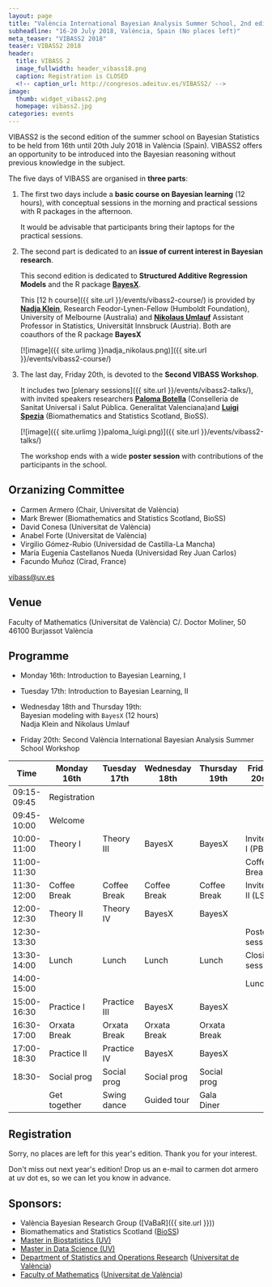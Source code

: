 ```yaml
---
layout: page
title: "València International Bayesian Analysis Summer School, 2nd edition"
subheadline: "16-20 July 2018, València, Spain (No places left)"
meta_teaser: "VIBASS2 2018"
teaser: VIBASS2 2018
header:
  title: VIBASS 2
  image_fullwidth: header_vibass18.png
  caption: Registration is CLOSED
  <!-- caption_url: http://congresos.adeituv.es/VIBASS2/ -->
image:
  thumb: widget_vibass2.png
  homepage: vibass2.jpg
categories: events
---
```


VIBASS2 is the second edition of the summer school on Bayesian
Statistics to be held from 16th until 20th July 2018 in València
(Spain). 
VIBASS2 offers an opportunity to be introduced into the
Bayesian reasoning without previous knowledge in the subject.

The five days of VIBASS are organised in __three parts__:

1. The first two days include a __basic course on Bayesian learning__ (12 hours), with conceptual sessions in the morning and practical sessions with R packages in the afternoon.

	It would be advisable that participants bring their laptops for the practical sessions.

2. The second part is dedicated to an __issue of current interest in Bayesian research__. 

	This second edition is dedicated to __Structured Additive Regression Models__ and the R package [__BayesX__](http://www.uni-goettingen.de/de/bayesx/550513.html).

	This [12 h course]({{ site.url }}/events/vibass2-course/) is provided by [__Nadja Klein__](https://mbs.edu/faculty/nadja-klein), Research Feodor-Lynen-Fellow (Humboldt Foundation), University of Melbourne (Australia) and [__Nikolaus Umlauf__](https://eeecon.uibk.ac.at/~umlauf/) Assistant Professor in Statistics, Universität Innsbruck (Austria). Both are coauthors of the R package __BayesX__

    [![image]({{ site.urlimg }}nadja_nikolaus.png)]({{ site.url }}/events/vibass2-course/)



3. The last day, Friday 20th, is devoted to the __Second VIBASS Workshop__.

	It includes two [plenary sessions]({{ site.url }}/events/vibass2-talks/), with invited speakers researchers [__Paloma Botella__]() (Conselleria de Sanitat Universal i Salut Pública. Generalitat Valenciana)and [__Luigi Spezia__]() (Biomathematics and Statistics Scotland, BioSS).
	    
	[![image]({{ site.urlimg }}paloma_luigi.png)]({{ site.url }}/events/vibass2-talks/)

	The workshop ends with a wide __poster session__ with contributions of the participants in the school.


## Orzanizing Committee

- Carmen Armero (Chair, Universitat de València)
- Mark Brewer (Biomathematics and Statistics Scotland, BioSS)
- David Conesa (Universitat de València)
- Anabel Forte (Universitat de València)
- Virgilio Gómez-Rubio (Universidad de Castilla-La Mancha)
- María Eugenia Castellanos Nueda (Universidad Rey Juan Carlos)
- Facundo Muñoz (Cirad, France)

[vibass@uv.es](mailto:vibass@uv.es)

## Venue

Faculty of Mathematics (Universitat de València)
C/. Doctor Moliner, 50
46100 Burjassot
València


## Programme

-   Monday 16th: Introduction to Bayesian Learning, I

-   Tuesday 17th: Introduction to Bayesian Learning, II

-   Wednesday 18th and Thursday 19th:\
    Bayesian modeling with `BayesX` (12 hours)\
    Nadja Klein and Nikolaus Umlauf

-   Friday 20th: Second València International Bayesian Analysis
    Summer School Workshop


  Time         | Monday 16th   | Tuesday 17th  | Wednesday 18th  | Thursday 19th  | Friday 20st
-------------  | --------------| --------------| ----------------| ---------------| ---------------------
  09:15-09:45  | Registration  |               |                 |                | 
  09:45-10:00  | Welcome       |               |                 |                | 
  10:00-11:00  | Theory I      | Theory III    | BayesX          | BayesX         | Invited I (PB)
  11:00-11:30  |               |               |                 |                | Coffee Break
  11:30-12:00  | Coffee Break  | Coffee Break  | Coffee Break    | Coffee Break   | Invited II (LS)
  12:00-12:30  | Theory II     | Theory IV     | BayesX          | BayesX         | 
  12:30-13:30  |               |               |                 |                | Poster session
  13:30-14:00  | Lunch         | Lunch         | Lunch           | Lunch          | Closing session
  14:00-15:00  |               |               |                 |                | Lunch
  15:00-16:30  | Practice I    | Practice III  | BayesX          | BayesX         | 
  16:30-17:00  | Orxata Break  | Orxata Break  | Orxata Break    | Orxata Break   | 
  17:00-18:30  | Practice II   | Practice IV   | BayesX          | BayesX         | 
  18:30-       | Social prog   | Social prog   | Social prog     | Social prog    | 
               | Get together  | Swing dance   | Guided tour     | Gala Diner     | 


## Registration

Sorry, no places are left for this year's edition.
Thank you for your interest.

Don't miss out next year's edition! Drop us an e-mail to carmen dot armero at uv dot es, so we can let you know in advance.


<!--
- Full participation: basic course, `BayesX` course and Workshop

| | before May 15th | After May 15th |
---------|-----------------------:|--------------:
 Student | 260 | 320
 Academia | 375 | 475
 Industry | 500 | 650

- Partial participation: `BayesX` course and Workshop

| | before May 15th | After May 15th |
---------|-----------------------:|--------------:
 Student | 200 | 260
 Academia | 300 | 400
 Industry | 400 | 550


Prices are in euros (€).
The registration fee includes: Coffee and orxata breaks, lunches, documentation, summer school dinner (Thursday 19) and participation in the Second VIBASS Workshop.

Participants in VIBASS2 are encouraged to present a __poster__ with their research or projects. The maximum size of the posters is 120 height × 90 width cm.
Abstracts must include the title of the paper, name(s) of the author(s) and of the communicating author and a brief abstract with less than 151 words.

- [Registration form](http://congresos.adeituv.es/VIBASS2)
-->

## Sponsors:

- València Bayesian Research Group ([VaBaR]({{ site.url }}))
- Biomathematics and Statistics Scotland ([BioSS](http://www.bioss.ac.uk/))
- [Master in Biostatistics (UV)](https://www.uv.es/uvweb/master-biostatistics/en/master-s-degree-biostatistics-1285882529090.html)
- [Master in Data Science (UV)](https://www.uv.es/uvweb/master-data-science/en/master-s-degree-data-science-1285949661373.html)
- [Department of Statistics and Operations Research](http://www.uv.es/eio) ([Universitat de València](http://www.uv.es/))
- [Faculty of Mathematics](http://www.uv.es/matematiques) ([Universitat de València](http://www.uv.es/))

<img class="t60" src="{{ site.urlimg }}footer_vibass17.png" alt="">
